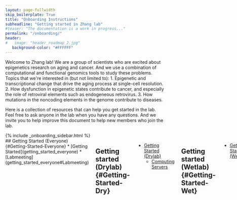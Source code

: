 ```yaml
---
layout: page-fullwidth
skip_boilerplate: True
title: "Onboarding Instructions"
subheadline: "Getting started in Zhang lab"
#teaser: "The documentation is a work in progress..."
permalink: "/onboarding/"
header:
#   image: "header_roadmap_2.jpg"
   background-color: "#FFFFFF"
---
```

<div class="row" markdown="1">
Welcome to Zhang lab! We are a group of scientists who are excited about epigenetics research on aging and cancer. And we use a combination of computational and functional genomics tools to study these problems. Topics that we're interested in (but not limited to): 
 1. Epigenetic and transcriptional change that drive the aging process at single-cell resolution. 
 2. How dysfunction in epigenetic states contribute to cancer, and especially the role of retroviral elements such as endogeneous retrovirus. 
 3. How mutations in the noncoding elements in the genome contribute to diseases.

Here is a collection of resources that can help you get started in the lab. Feel free to ask anyone in the lab when you have any questions. And we invite you to help improve this document to help new members who join the lab. 
<div class="medium-4 columns" markdown="1">
{% include _onboarding_sidebar.html %} 
</div><!-- /.medium-4.columns __ -->



<div class="medium-8 columns" markdown="1">
## Getting Started (Everyone)   {#Getting-Started-Everyone}
 * [Getting Started](getting_started_everyone) 
    *  [Labmeeting](getting_started_everyone#Labmeeting)

## Getting started (Drylab) {#Getting-Started-Dry}
 *  [Getting Started (Drylab)](getting_started_drylab)
    * [Computing Servers](getting_started_drylab#Servers)

## Getting started (Wetlab) {#Getting-Started-Wet}
 * [Getting Started (Wetlab)](getting_started_wetlab)

## Learning Bioinformatics {#Learning-Bioinformatics}
 * [Learning Bioinformatics](learning_bioinformatics)

## Tips for research and scholarship {#Research-and-Scholarship}
 This [page](research_scholarship) provides some helpful tips for how you perform research and become a scholar. 


## What's next? 
Looking for a postdoc/faculty position or industry? Check this out: [Career Outlook](career_outlook)


</div>
